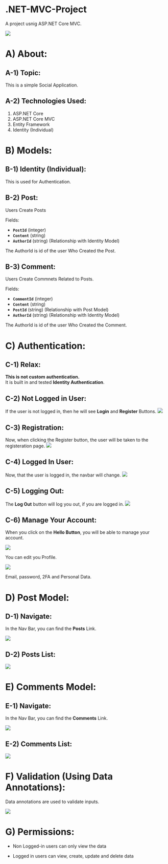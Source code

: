 # .NET-MVC-Project
A project usnig ASP.NET Core MVC.  


<img src="images/home.gif">




# A) About:

## A-1) Topic:
This is a simple Social Application.

## A-2) Technologies Used:
1. ASP.NET Core
2. ASP.NET Core MVC
3. Entity Framework
4. Identity (Individual)





# B) Models:

## B-1) Identity (Individual):
This is used for Authentication.


## B-2) Post:
Users Create Posts

Fields:
- **`PostId`** (integer)
- **`Content`** (string)
- **`AuthorId`** (string) (Relationship with Identity Model)

The AuthorId is id of the user Who Created the Post.


## B-3) Comment:
Users Create Commnets Related to Posts.


Fields:
- **`CommentId`** (integer)
- **`Content`** (string)
- **`PostId`** (string) (Relationship with Post Model)
- **`AuthorId`** (string) (Relationship with Identity Model)

The AuthorId is id of the user Who Created the Comment.





# C) Authentication:

## C-1) Relax:
**This is not custom authentication.**  
It is built in and tested **Identity Authentication**.  


## C-2) Not Logged in User:
If the user is not logged in, then he will see **Login** and **Register**
Buttons.
<img src="images/new_user.gif">





## C-3) Registration:
Now, when clicking the Register button, the user will be taken to the registeration page.
<img src="images/register.gif">




## C-4) Logged In User:
Now, that the user is logged in, the navbar will change.
<img src="images/logged_in_user.gif">




## C-5) Logging Out:
The **Log Out** button will log you out, if you are logged in.
<img src="images/logout.gif">





## C-6) Manage Your Account:


When you click on the **Hello Button**, you will be able to manage your account.

<img src="images/hello.gif">


You can edit you Profile.

<img src="images/manage_profile.gif">

Email, password, 2FA and Personal Data.











# D) Post Model:



## D-1) Navigate:


In the Nav Bar, you can find the **Posts** Link.

<img src="images/navbar_posts.gif">



## D-2) Posts List:


<img src="images/posts_list.gif">
















# E) Comments Model:



## E-1) Navigate:


In the Nav Bar, you can find the **Comments** Link.

<img src="images/navbar_comments.gif">



## E-2) Comments List:


<img src="images/comments_list.gif">











# F) Validation (Using Data Annotations):

Data annotations are used to validate inputs.

<img src="images/validation.gif">




# G) Permissions:

- Non Logged-in users can only view the data

- Logged in users can view, create, update and delete data








